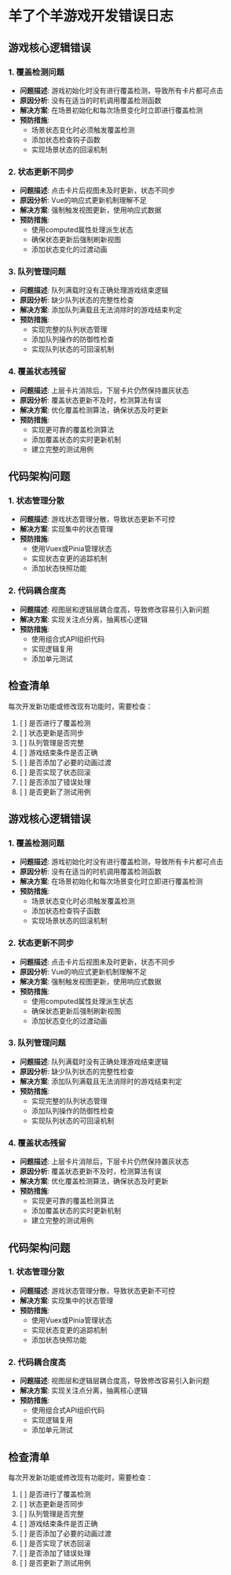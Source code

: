 # 羊了个羊游戏开发错误日志

## 游戏核心逻辑错误

### 1. 覆盖检测问题
- **问题描述**: 游戏初始化时没有进行覆盖检测，导致所有卡片都可点击
- **原因分析**: 没有在适当的时机调用覆盖检测函数
- **解决方案**: 在场景初始化和每次场景变化时立即进行覆盖检测
- **预防措施**: 
  - 场景状态变化时必须触发覆盖检测
  - 添加状态检查钩子函数
  - 实现场景状态的回滚机制

### 2. 状态更新不同步
- **问题描述**: 点击卡片后视图未及时更新，状态不同步
- **原因分析**: Vue的响应式更新机制理解不足
- **解决方案**: 强制触发视图更新，使用响应式数据
- **预防措施**:
  - 使用computed属性处理派生状态
  - 确保状态更新后强制刷新视图
  - 添加状态变化的过渡动画

### 3. 队列管理问题
- **问题描述**: 队列满载时没有正确处理游戏结束逻辑
- **原因分析**: 缺少队列状态的完整性检查
- **解决方案**: 添加队列满载且无法消除时的游戏结束判定
- **预防措施**:
  - 实现完整的队列状态管理
  - 添加队列操作的防御性检查
  - 实现队列状态的可回滚机制

### 4. 覆盖状态残留
- **问题描述**: 上层卡片消除后，下层卡片仍然保持置灰状态
- **原因分析**: 覆盖状态更新不及时，检测算法有误
- **解决方案**: 优化覆盖检测算法，确保状态及时更新
- **预防措施**:
  - 实现更可靠的覆盖检测算法
  - 添加覆盖状态的实时更新机制
  - 建立完整的测试用例

## 代码架构问题

### 1. 状态管理分散
- **问题描述**: 游戏状态管理分散，导致状态更新不可控
- **解决方案**: 实现集中的状态管理
- **预防措施**:
  - 使用Vuex或Pinia管理状态
  - 实现状态变更的追踪机制
  - 添加状态快照功能

### 2. 代码耦合度高
- **问题描述**: 视图层和逻辑层耦合度高，导致修改容易引入新问题
- **解决方案**: 实现关注点分离，抽离核心逻辑
- **预防措施**:
  - 使用组合式API组织代码
  - 实现逻辑复用
  - 添加单元测试

## 检查清单

每次开发新功能或修改现有功能时，需要检查：

1. [ ] 是否进行了覆盖检测
2. [ ] 状态更新是否同步
3. [ ] 队列管理是否完整
4. [ ] 游戏结束条件是否正确
5. [ ] 是否添加了必要的动画过渡
6. [ ] 是否实现了状态回滚
7. [ ] 是否添加了错误处理
8. [ ] 是否更新了测试用例 

## 游戏核心逻辑错误

### 1. 覆盖检测问题
- **问题描述**: 游戏初始化时没有进行覆盖检测，导致所有卡片都可点击
- **原因分析**: 没有在适当的时机调用覆盖检测函数
- **解决方案**: 在场景初始化和每次场景变化时立即进行覆盖检测
- **预防措施**: 
  - 场景状态变化时必须触发覆盖检测
  - 添加状态检查钩子函数
  - 实现场景状态的回滚机制

### 2. 状态更新不同步
- **问题描述**: 点击卡片后视图未及时更新，状态不同步
- **原因分析**: Vue的响应式更新机制理解不足
- **解决方案**: 强制触发视图更新，使用响应式数据
- **预防措施**:
  - 使用computed属性处理派生状态
  - 确保状态更新后强制刷新视图
  - 添加状态变化的过渡动画

### 3. 队列管理问题
- **问题描述**: 队列满载时没有正确处理游戏结束逻辑
- **原因分析**: 缺少队列状态的完整性检查
- **解决方案**: 添加队列满载且无法消除时的游戏结束判定
- **预防措施**:
  - 实现完整的队列状态管理
  - 添加队列操作的防御性检查
  - 实现队列状态的可回滚机制

### 4. 覆盖状态残留
- **问题描述**: 上层卡片消除后，下层卡片仍然保持置灰状态
- **原因分析**: 覆盖状态更新不及时，检测算法有误
- **解决方案**: 优化覆盖检测算法，确保状态及时更新
- **预防措施**:
  - 实现更可靠的覆盖检测算法
  - 添加覆盖状态的实时更新机制
  - 建立完整的测试用例

## 代码架构问题

### 1. 状态管理分散
- **问题描述**: 游戏状态管理分散，导致状态更新不可控
- **解决方案**: 实现集中的状态管理
- **预防措施**:
  - 使用Vuex或Pinia管理状态
  - 实现状态变更的追踪机制
  - 添加状态快照功能

### 2. 代码耦合度高
- **问题描述**: 视图层和逻辑层耦合度高，导致修改容易引入新问题
- **解决方案**: 实现关注点分离，抽离核心逻辑
- **预防措施**:
  - 使用组合式API组织代码
  - 实现逻辑复用
  - 添加单元测试

## 检查清单

每次开发新功能或修改现有功能时，需要检查：

1. [ ] 是否进行了覆盖检测
2. [ ] 状态更新是否同步
3. [ ] 队列管理是否完整
4. [ ] 游戏结束条件是否正确
5. [ ] 是否添加了必要的动画过渡
6. [ ] 是否实现了状态回滚
7. [ ] 是否添加了错误处理
8. [ ] 是否更新了测试用例